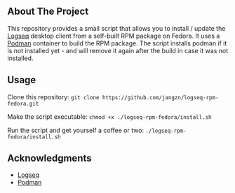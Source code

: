 ## About The Project

This repository provides a small script that allows you to install / update the [Logseq](https://github.com/logseq/logseq) desktop client from a self-built RPM package on Fedora. It uses a [Podman](https://github.com/containers/podman) container to build the RPM package. The script installs podman if it is not installed yet - and will remove it again after the build in case it was not installed.


## Usage

Clone this repository:
`git clone https://github.com/jangzn/logseq-rpm-fedora.git`

Make the script executable:
`chmod +x ./logseq-rpm-fedora/install.sh`

Run the script and get yourself a coffee or two:
`./logseq-rpm-fedora/install.sh`


## Acknowledgments
* [Logseq](https://github.com/logseq/logseq)
* [Podman](https://github.com/containers/podman)